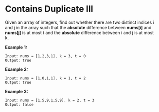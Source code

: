 # Contains Duplicate III

Given an array of integers, find out whether there are two distinct indices i and j in the array such that the __absolute__ difference between __nums[i]__ and __nums[j]__ is at most t and the __absolute__ difference between i and j is at most k.

__Example 1:__

```pseudo
Input: nums = [1,2,3,1], k = 3, t = 0
Output: true
```

__Example 2:__

```pseudo
Input: nums = [1,0,1,1], k = 1, t = 2
Output: true
```

__Example 3:__

```pseudo
Input: nums = [1,5,9,1,5,9], k = 2, t = 3
Output: false
```